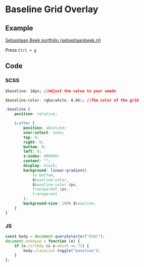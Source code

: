 # Baseline Grid Overlay

## Example

[Sebastiaan Beek portfolio (sebastiaanbeek.nl)](https://sebastiaanbeek.nl)

Press `Ctrl + g`

## Code

### SCSS

```css
$baseline: 16px; //Adjust the value to your needs

$baseline-color: rgba(white, 0.06); //The color of the grid

.baseline {
    position: relative;

    &:after {
        position: absolute;
        user-select: none;
        top: 0;
        right: 0;
        bottom: 0;
        left: 0;
        z-index: 999999;
        content: "";
        display: block;
        background: linear-gradient(
            to bottom,
            $baseline-color,
            $baseline-color 8px,
            transparent 1px,
            transparent
        );
        background-size: 100% $baseline;
    }
}
```

### JS

```javascript
const body = document.querySelector("html");
document.onkeyup = function (e) {
    if (e.ctrlKey && e.which == 71) {
        body.classList.toggle("baseline");
    }
};
```
